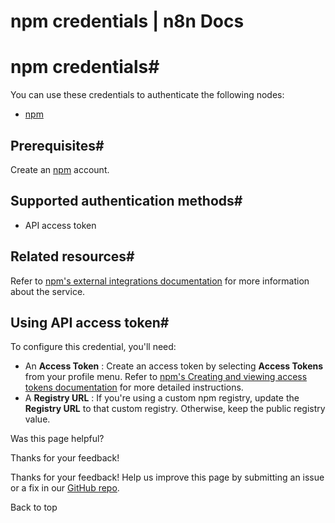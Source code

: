 # npm credentials | n8n Docs

[ ](https://github.com/n8n-io/n8n-docs/edit/main/docs/integrations/builtin/credentials/npm.md "Edit this page")

# npm credentials#

You can use these credentials to authenticate the following nodes:

  * [npm](../../app-nodes/n8n-nodes-base.npm/)

## Prerequisites#

Create an [npm](https://www.npmjs.com/) account.

## Supported authentication methods#

  * API access token

## Related resources#

Refer to [npm's external integrations documentation](https://docs.npmjs.com/integrations/integrating-npm-with-external-services) for more information about the service.

## Using API access token#

To configure this credential, you'll need:

  * An **Access Token** : Create an access token by selecting **Access Tokens** from your profile menu. Refer to [npm's Creating and viewing access tokens documentation](https://docs.npmjs.com/creating-and-viewing-access-tokens) for more detailed instructions.
  * A **Registry URL** : If you're using a custom npm registry, update the **Registry URL** to that custom registry. Otherwise, keep the public registry value.

Was this page helpful? 

Thanks for your feedback! 

Thanks for your feedback! Help us improve this page by submitting an issue or a fix in our [GitHub repo](https://github.com/n8n-io/n8n-docs). 

Back to top